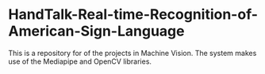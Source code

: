 # HandTalk-Real-time-Recognition-of-American-Sign-Language
This is a repository for of the projects in Machine Vision. The system makes use of the Mediapipe and OpenCV libraries.
